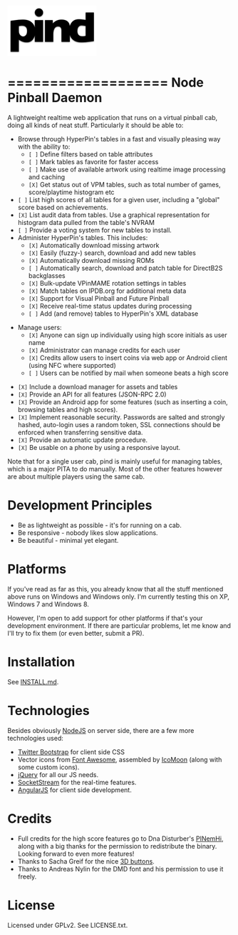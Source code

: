![pind](app/_public/img/logo.png)

===================
Node Pinball Daemon
===================

A lightweight realtime web application that runs on a virtual pinball cab, doing all
kinds of neat stuff. Particularly it should be able to:

- Browse through HyperPin's tables in a fast and visually pleasing way with
  the ability to:
  - ``[ ]`` Define filters based on table attributes
  - ``[ ]`` Mark tables as favorite for faster access
  - ``[ ]`` Make use of available artwork using realtime image processing and caching
  - ``[X]`` Get status out of VPM tables, such as total number of games, score/playtime
        histogram etc
- ``[ ]`` List high scores of all tables for a given user, including a "global" score
      based on achievements.
- ``[X]`` List audit data from tables. Use a graphical representation for histogram data
      pulled from the table's NVRAM
- ``[ ]`` Provide a voting system for new tables to install.
- Administer HyperPin's tables. This includes:
  - ``[X]`` Automatically download missing artwork
  - ``[X]`` Easily (fuzzy-) search, download and add new tables
  - ``[X]`` Automatically download missing ROMs
  - ``[ ]`` Automatically search, download and patch table for DirectB2S backglasses
  - ``[X]`` Bulk-update VPinMAME rotation settings in tables
  - ``[X]`` Match tables on IPDB.org for additional meta data
  - ``[X]`` Support for Visual Pinball and Future Pinball
  - ``[X]`` Receive real-time status updates during processing
  - ``[ ]`` Add (and remove) tables to HyperPin's XML database
* Manage users:
  - ``[X]`` Anyone can sign up individually using high score initials as user name
  - ``[X]`` Administrator can manage credits for each user
  - ``[X]`` Credits allow users to insert coins via web app or Android client (using
        NFC where supported)
  - ``[ ]`` Users can be notified by mail when someone beats a high score
- ``[X]`` Include a download manager for assets and tables
- ``[X]`` Provide an API for all features (JSON-RPC 2.0)
- ``[X]`` Provide an Android app for some features (such as inserting a coin, browsing
      tables and high scores).
- ``[X]`` Implement reasonable security. Passwords are salted and strongly hashed,
      auto-login uses a random token, SSL connections should be enforced when
      transferring sensitive data.
- ``[X]`` Provide an automatic update procedure.
- ``[X]`` Be usable on a phone by using a responsive layout.

Note that for a single user cab, pind is mainly useful for managing tables,
which is a major PITA to do manually. Most of the other features however are
about multiple players using the same cab.


Development Principles
======================

* Be as lightweight as possible - it's for running on a cab.
* Be responsive - nobody likes slow applications.
* Be beautiful - minimal yet elegant.


Platforms
=========

If you've read as far as this, you already know that all the stuff mentioned
above runs on Windows and Windows only. I'm currently testing this on XP,
Windows 7 and Windows 8.

However, I'm open to add support for other platforms if that's your
development environment. If there are particular problems, let me know and I'll
try to fix them (or even better, submit a PR).


Installation
============

See [INSTALL.md](https://github.com/freezy/node-pind/blob/master/INSTALL.md).


Technologies
============

Besides obviously [NodeJS](http://nodejs.org/) on server side, there are a few
more technologies used:

* [Twitter Bootstrap](http://twitter.github.io/bootstrap/) for client side CSS
* Vector icons from [Font Awesome](http://fortawesome.github.io/Font-Awesome/),
  assembled by [IcoMoon](http://icomoon.io/) (along with some custom icons).
* [jQuery](http://jquery.com/) for all our JS needs.
* [SocketStream](http://www.socketstream.org/) for the real-time features.
* [AngularJS](http://angularjs.org/) for client side development.


Credits
=======

* Full credits for the high score features go to Dna Disturber's [PINemHi](http://www.pinemhi.com/),
  along with a big thanks for the permission to redistribute the binary. Looking
  forward to even more features!
* Thanks to Sacha Greif for the nice [3D buttons](http://sachagreif.com/bootstrap/).
* Thanks to Andreas Nylin for the DMD font and his permission to use it freely.

License
=======

Licensed under GPLv2. See LICENSE.txt.
